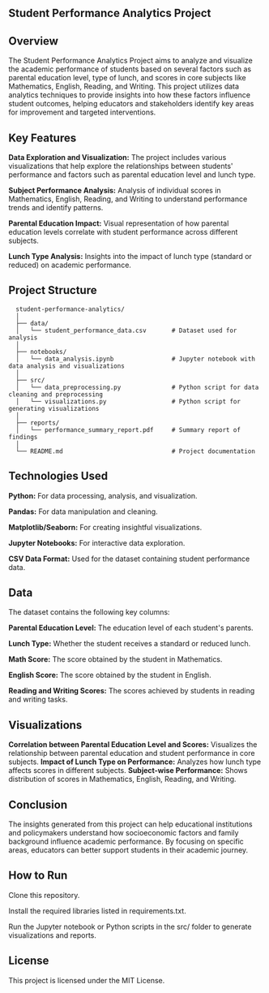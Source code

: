 ## Student Performance Analytics Project
## Overview
The Student Performance Analytics Project aims to analyze and visualize the academic performance of students based on several factors such as parental education level, type of lunch, and scores in core subjects like Mathematics, English, Reading, and Writing. This project utilizes data analytics techniques to provide insights into how these factors influence student outcomes, helping educators and stakeholders identify key areas for improvement and targeted interventions.

## Key Features
**Data Exploration and Visualization:** The project includes various visualizations that help explore the relationships between students' performance and factors such as parental education level and lunch type.

**Subject Performance Analysis:** Analysis of individual scores in Mathematics, English, Reading, and Writing to understand performance trends and identify patterns.

**Parental Education Impact:** Visual representation of how parental education levels correlate with student performance across different subjects.

**Lunch Type Analysis:** Insights into the impact of lunch type (standard or reduced) on academic performance.

## Project Structure

  
      student-performance-analytics/
      │
      ├── data/
      │   └── student_performance_data.csv       # Dataset used for analysis
      │
      ├── notebooks/
      │   └── data_analysis.ipynb                # Jupyter notebook with data analysis and visualizations
      │
      ├── src/
      │   └── data_preprocessing.py              # Python script for data cleaning and preprocessing
      │   └── visualizations.py                  # Python script for generating visualizations
      │
      ├── reports/
      │   └── performance_summary_report.pdf     # Summary report of findings
      │
      └── README.md                              # Project documentation


## Technologies Used
**Python:** For data processing, analysis, and visualization.

**Pandas:** For data manipulation and cleaning.

**Matplotlib/Seaborn:** For creating insightful visualizations.

**Jupyter Notebooks:** For interactive data exploration.

**CSV Data Format:** Used for the dataset containing student performance data.

## Data
The dataset contains the following key columns:

**Parental Education Level:** The education level of each student's parents.

**Lunch Type:** Whether the student receives a standard or reduced lunch.

**Math Score:** The score obtained by the student in Mathematics.

**English Score:** The score obtained by the student in English.

**Reading and Writing Scores:** The scores achieved by students in reading and writing tasks.

## Visualizations
**Correlation between Parental Education Level and Scores:** Visualizes the relationship between parental education and student performance in core subjects.
**Impact of Lunch Type on Performance:** Analyzes how lunch type affects scores in different subjects.
**Subject-wise Performance:** Shows distribution of scores in Mathematics, English, Reading, and Writing.

## Conclusion
The insights generated from this project can help educational institutions and policymakers understand how socioeconomic factors and family background influence academic performance. By focusing on specific areas, educators can better support students in their academic journey.

## How to Run

Clone this repository.

Install the required libraries listed in requirements.txt.

Run the Jupyter notebook or Python scripts in the src/ folder to generate visualizations and reports.

## License

This project is licensed under the MIT License.
